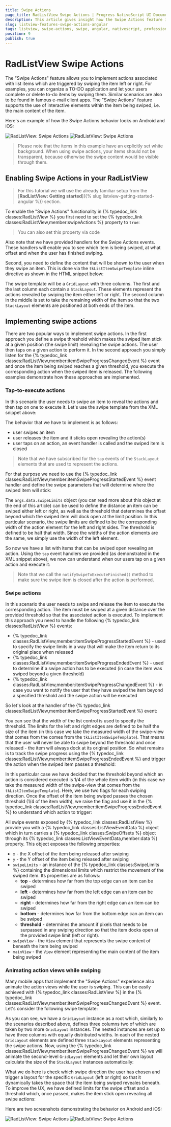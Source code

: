 ```yaml
---
title: Swipe Actions
page_title: RadListView Swipe Actions | Progress NativeScript UI Documentation
description: This article gives insight how the Swipe Actions feature is used.
slug: listview-features-swipe-actions-angular
tags: listview, swipe-actions, swipe, angular, nativescript, professional, ui
position: 9
publish: true
---
```


# RadListView Swipe Actions

The "Swipe Actions" feature allows you to implement actions associated with list items which are triggered by swiping the item left or right. For examples, you can organize a TO-DO application and let your users complete or delete to-do items by swiping them. Similar scenarios are also to be found in famous e-mail client apps.
The "Swipe Actions" feature supports the use of interactive elements within the item being swiped, i.e. the main content of the item.

Here's an example of how the Swipe Actions behavior looks on Android and iOS:

![RadListView: Swipe Actions](../../img/ns_ui/list-view-swipe-actions_1.png) ![RadListView: Swipe Actions](../../img/ns_ui/list-view-swipe-actions_2.png)

> Please note that the items in this example have an explicitly set white background. When using swipe actions, your items should not be transparent, because otherwise the swipe content would be visible through them.

## Enabling Swipe Actions in your RadListView

> For this tutorial we will use the already familiar setup from the [**RadListView: Getting started**]({% slug listview-getting-started-angular %}) section.

To enable the "Swipe Actions" functionality in {% typedoc_link classes:RadListView %} you first need to set the {% typedoc_link classes:RadListView,member:swipeActions %} property to `true`:

<snippet id='angular-listview-swipe-actions-set-enabled-html'/>

> You can also set this property via code

Also note that we have provided handlers for the Swipe Actions events. These handlers will enable you to see which item is being swiped, at what offset and when the user has finished swiping.

Second, you need to define the content that will be shown to the user when they swipe an item. This is done via the `tkListItemSwipeTemplate` inline directive as shown in the HTML snippet below:

<snippet id='angular-listview-swipe-actions-template-html'/>

The swipe template will be a `GridLayout` with three columns. The first and the last column each contain a `StackLayout`. These elements represent the actions revealed by swiping the item either left or right. The second column in the middle is set to take the remaining width of the item so that the two `StackLayout` elements are positioned at both ends of the item.

## Implementing swipe actions

There are two popular ways to implement swipe actions. In the first approach you define a swipe threshold which makes the swiped item stick at a given position (the swipe limit) revealing the swipe actions. The user then taps on a given action to perform it.
In the second approach you simply listen for the {% typedoc_link classes:RadListView,member:itemSwipeProgressChangedEvent %} event and once the item being swiped reaches a given threshold, you execute the corresponding action when the  swiped item is released. The following examples demonstrate how these approaches are implemented.

### Tap-to-execute actions

In this scenario the user needs to swipe an item to reveal the actions and then tap on one to execute it. Let's use the swipe template from the XML snippet above:

<snippet id='angular-listview-swipe-actions-template-html'/>

The behavior that we have to implement is as follows:

* user swipes an item
* user releases the item and it sticks open revealing the action(s)
* user taps on an action, an event handler is called and the swiped item is closed

> Note that we have subscribed for the `tap` events of the `StackLayout` elements that are used to represent the actions.

For that purpose we need to use the {% typedoc_link classes:RadListView,member:itemSwipeProgressStartedEvent %} event handler and define the swipe parameters that will determine where the swiped item will stick:

<snippet id='angular-listview-swipe-action-release-limits'/>

The `args.data.swipeLimits` object (you can read more about this object at the end of this article) can be used to define the distance an item can be swiped either left or right, as well as the threshold that determines the offset beyond which the swiped item will dock open at the limit position. In this particular scenario, the swipe limits are defined to be the corresponding width of the action element for the left and right sides. The threshold is defined to be half that width. Since the widths of the action elements are the same, we simply use the width of the left element.

So now we have a list with items that can be swiped open revealing an action. Using the `tap` event handlers we provided (as demonstrated in the XML snippet above), we now can understand when our users tap on a given action and execute it:

<snippet id='angular-listview-swipe-action-handlers'/>

> Note that we call the `notifySwipeToExecuteFinished()` method to make sure the swipe item is closed after the action is performed.

### Swipe actions

In this scenario the user needs to swipe and release the item to execute the corresponding action. The item must be swiped at a given distance over the provided threshold so that the associated action is executed. To implement this approach you need to handle the following {% typedoc_link classes:RadListView %} events:

* {% typedoc_link classes:RadListView,member:itemSwipeProgressStartedEvent %} - used to specify the swipe limits in a way that will make the item return to its original place when released
* {% typedoc_link classes:RadListView,member:itemSwipeProgressEndedEvent %} - used to determine if a swipe action has to be executed (in case the item was swiped beyond a given threshold)
* {% typedoc_link classes:RadListView,member:itemSwipeProgressChangedEvent %} - in case you want to notify the user that they have swiped the item beyond a specified threshold and the swipe action will be executed

So let's look at the handler of the {% typedoc_link classes:RadListView,member:itemSwipeProgressStartedEvent %} event:

<snippet id='angular-listview-swipe-action-thresholds-limits'/>

You can see that the width of the list control is used to specify the threshold. The limits for the left and right edges are defined to be half the size of the item (in this case we take the measured width of the swipe-view that comes from the comes from the `tkListItemSwipeTemplate`). That means that the user will never be able to swipe beyond the threshold and once released - the item will always dock at its original position. So what remains is to track the swipe progress using the  {% typedoc_link classes:RadListView,member:itemSwipeProgressEndedEvent %} and trigger the action when the swiped item passes a threshold:

<snippet id='angular-listview-swipe-action-thresholds'/>

In this particular case we have decided that the threshold beyond which an action is considered executed is 1/4 of the whole item width (in this case we take the measured width of the swipe-view that comes from the `tkListItemSwipeTemplate`). Here, we use two flags for each swiping direction. Once the offset of the item being swiped passes the chosen threshold (1/4 of the item width), we raise the flag and use it in the {% typedoc_link classes:RadListView,member:itemSwipeProgressEndedEvent %} to understand which action to trigger:

<snippet id='angular-listview-swipe-actions-execute'/>

All swipe events exposed by {% typedoc_link classes:RadListView %} provide you with a {% typedoc_link classes:ListViewEventData %} object which in turn carries a {% typedoc_link classes:SwipeOffsets %} object through its {% typedoc_link classes:ListViewEventData,member:data %} property. This object exposes the following properties:

* `x` - the X offset of the item being released after swiping
* `y` - the Y offset of the item being released after swiping
* `swipeLimits` - an instance of the {% typedoc_link classes:SwipeLimits %} containing the dimensional limits which restrict the movement of the swiped item. Its properties are as follows:
  + **top** - determines how far from the top edge can an item can be swiped
  + **left** - determines how far from the left edge can an item can be swiped
  + **right** - determines how far from the right edge can an item can be swiped
  + **bottom** - determines how far from the bottom edge can an item can be swiped
  + **threshold** - determines the amount if pixels that needs to be surpassed in any swiping direction so that the item docks open at the provided swipe limit (left or right).
* `swipeView` - the `View` element that represents the swipe content of beneath the item being swiped
* `mainView` - the `View` element representing the main content of the item being swiped

### Animating action views while swiping

Many mobile apps that implement the "Swipe Actions" experience also animate the action views while the user is swiping. This can be easily achieved with {% typedoc_link classes:RadListView %} in the {% typedoc_link classes:RadListView,member:itemSwipeProgressChangedEvent %} event. Let's consider the following swipe template:

<snippet id='angular-listview-swipe-actions-multiple-template-html'/>

As you can see, we have a `GridLayout` instance as a root which, similarly to the scenarios described above, defines three columns two of which are taken by two more `GridLayout` instances. The nested instances are set up to have three columns with equally distributed widths. In each of the nested `GridLayout` elements are defined three `StackLayout` elements representing the swipe actions. Now, using the {% typedoc_link classes:RadListView,member:itemSwipeProgressChangedEvent %} we will animate the second-level `GridLayout` elements and let their own layout calculate the size of the `StackLayout` instances automatically:

<snippet id='angular-listview-swipe-action-multiple'/>

What we do here is check which swipe direction the user has chosen and trigger a layout for the specific `GridLayout` (left or right) so that it dynamically takes the space that the item being swiped reveales beneath. To improve the UX, we have defined limits for the swipe offset and a threshold which, once passed, makes the item stick open revealing all swipe actions:

<snippet id='angular-listview-swipe-action-multiple-limits'/>

Here are two screenshots demonstrating the behavior on Android and iOS:

![RadListView: Swipe Actions](../../img/ns_ui/list-view-swipe-actions_1.png) ![RadListView: Swipe Actions](../../img/ns_ui/list-view-swipe-actions_2.png)
